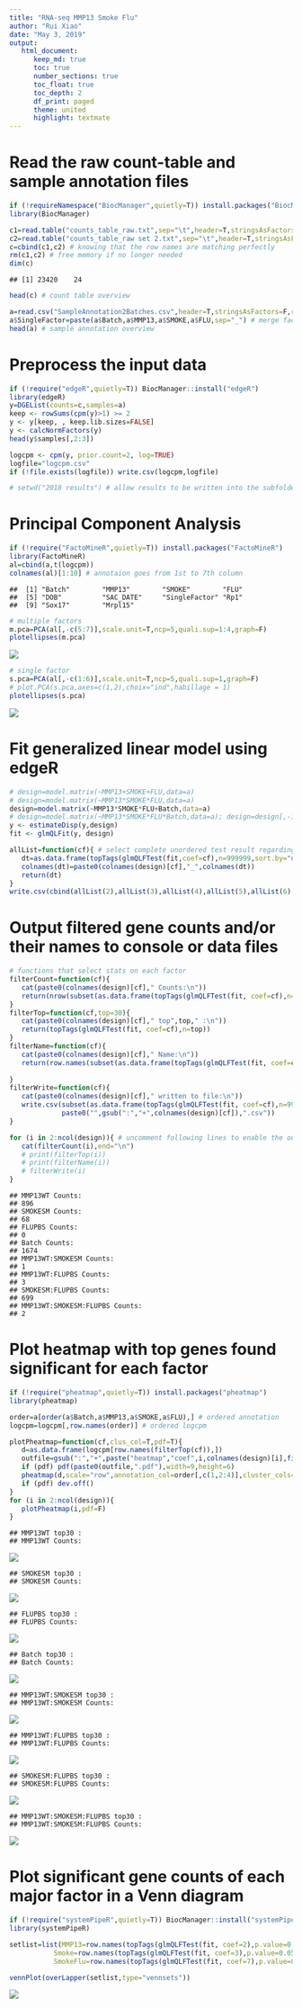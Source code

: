 ```yaml
---
title: "RNA-seq MMP13 Smoke Flu"
author: "Rui Xiao"
date: "May 3, 2019"
output: 
   html_document:
      keep_md: true
      toc: true
      number_sections: true
      toc_float: true
      toc_depth: 2
      df_print: paged
      theme: united
      highlight: textmate
---
```




# Read the raw count-table and sample annotation files

```r
if (!requireNamespace("BiocManager",quietly=T)) install.packages("BiocManager")
library(BiocManager)

c1=read.table("counts_table_raw.txt",sep="\t",header=T,stringsAsFactors=F,row.names=1)
c2=read.table("counts_table_raw set 2.txt",sep="\t",header=T,stringsAsFactors=F,row.names=1)
c=cbind(c1,c2) # knowing that the row names are matching perfectly
rm(c1,c2) # free memory if no longer needed
dim(c)
```

```
## [1] 23420    24
```

```r
head(c) # count table overview
```

<div data-pagedtable="false">
  <script data-pagedtable-source type="application/json">
{"columns":[{"label":[""],"name":["_rn_"],"type":[""],"align":["left"]},{"label":["JK001"],"name":[1],"type":["int"],"align":["right"]},{"label":["JK004"],"name":[2],"type":["int"],"align":["right"]},{"label":["JK005"],"name":[3],"type":["int"],"align":["right"]},{"label":["JK011"],"name":[4],"type":["int"],"align":["right"]},{"label":["JK012"],"name":[5],"type":["int"],"align":["right"]},{"label":["JK014"],"name":[6],"type":["int"],"align":["right"]},{"label":["JK017"],"name":[7],"type":["int"],"align":["right"]},{"label":["JK018"],"name":[8],"type":["int"],"align":["right"]},{"label":["JK021"],"name":[9],"type":["int"],"align":["right"]},{"label":["JK022"],"name":[10],"type":["int"],"align":["right"]},{"label":["JK023"],"name":[11],"type":["int"],"align":["right"]},{"label":["JK028"],"name":[12],"type":["int"],"align":["right"]},{"label":["JK031"],"name":[13],"type":["int"],"align":["right"]},{"label":["JK036"],"name":[14],"type":["int"],"align":["right"]},{"label":["JK039"],"name":[15],"type":["int"],"align":["right"]},{"label":["JK040"],"name":[16],"type":["int"],"align":["right"]},{"label":["JK215"],"name":[17],"type":["int"],"align":["right"]},{"label":["JK217"],"name":[18],"type":["int"],"align":["right"]},{"label":["JK218"],"name":[19],"type":["int"],"align":["right"]},{"label":["JK219"],"name":[20],"type":["int"],"align":["right"]},{"label":["JK228"],"name":[21],"type":["int"],"align":["right"]},{"label":["JK229"],"name":[22],"type":["int"],"align":["right"]},{"label":["JK230"],"name":[23],"type":["int"],"align":["right"]},{"label":["JK231"],"name":[24],"type":["int"],"align":["right"]}],"data":[{"1":"2","2":"0","3":"0","4":"0","5":"5","6":"2","7":"1","8":"1","9":"0","10":"0","11":"0","12":"5","13":"0","14":"0","15":"0","16":"0","17":"15","18":"7","19":"5","20":"10","21":"9","22":"11","23":"5","24":"15","_rn_":"Xkr4"},{"1":"76","2":"5","3":"89","4":"81","5":"34","6":"141","7":"100","8":"43","9":"25","10":"248","11":"173","12":"18","13":"106","14":"131","15":"2","16":"4","17":"154","18":"305","19":"56","20":"122","21":"20","22":"31","23":"162","24":"99","_rn_":"Rp1"},{"1":"1119","2":"912","3":"1169","4":"417","5":"1401","6":"433","7":"554","8":"201","9":"483","10":"355","11":"113","12":"427","13":"440","14":"612","15":"327","16":"616","17":"2046","18":"2288","19":"1202","20":"1614","21":"675","22":"663","23":"1514","24":"982","_rn_":"Sox17"},{"1":"678","2":"539","3":"586","4":"465","5":"765","6":"395","7":"428","8":"783","9":"612","10":"493","11":"515","12":"1110","13":"489","14":"428","15":"1160","16":"998","17":"926","18":"1180","19":"522","20":"943","21":"1101","22":"968","23":"1000","24":"717","_rn_":"Mrpl15"},{"1":"1434","2":"969","3":"1378","4":"963","5":"1746","6":"856","7":"719","8":"1280","9":"1200","10":"1190","11":"1173","12":"1788","13":"1110","14":"931","15":"1270","16":"1145","17":"2791","18":"3623","19":"1494","20":"2783","21":"2574","22":"2407","23":"2974","24":"2216","_rn_":"Lypla1"},{"1":"877","2":"866","3":"785","4":"688","5":"938","6":"593","7":"685","8":"739","9":"692","10":"772","11":"817","12":"1196","13":"813","14":"654","15":"1051","16":"857","17":"1773","18":"2519","19":"1132","20":"1853","21":"1705","22":"1694","23":"1841","24":"1354","_rn_":"Tcea1"}],"options":{"columns":{"min":{},"max":[10]},"rows":{"min":[10],"max":[10]},"pages":{}}}
  </script>
</div>

```r
a=read.csv("SampleAnnotation2Batches.csv",header=T,stringsAsFactors=F,row.names=1)
a$SingleFactor=paste(a$Batch,a$MMP13,a$SMOKE,a$FLU,sep="_") # merge factors into one for some further analysis
head(a) # sample annotation overview
```

<div data-pagedtable="false">
  <script data-pagedtable-source type="application/json">
{"columns":[{"label":[""],"name":["_rn_"],"type":[""],"align":["left"]},{"label":["Batch"],"name":[1],"type":["int"],"align":["right"]},{"label":["MMP13"],"name":[2],"type":["chr"],"align":["left"]},{"label":["SMOKE"],"name":[3],"type":["chr"],"align":["left"]},{"label":["FLU"],"name":[4],"type":["chr"],"align":["left"]},{"label":["DOB"],"name":[5],"type":["chr"],"align":["left"]},{"label":["SAC_DATE"],"name":[6],"type":["chr"],"align":["left"]},{"label":["SingleFactor"],"name":[7],"type":["chr"],"align":["left"]}],"data":[{"1":"1","2":"KO","3":"RA","4":"PBS","5":"2/27/2017","6":"6/26/2017","7":"1_KO_RA_PBS","_rn_":"JK001"},{"1":"1","2":"KO","3":"RA","4":"PBS","5":"2/27/2017","6":"6/26/2017","7":"1_KO_RA_PBS","_rn_":"JK004"},{"1":"1","2":"KO","3":"RA","4":"PBS","5":"2/27/2017","6":"6/26/2017","7":"1_KO_RA_PBS","_rn_":"JK005"},{"1":"1","2":"WT","3":"SM","4":"PBS","5":"2/27/2017","6":"6/29/2017","7":"1_WT_SM_PBS","_rn_":"JK011"},{"1":"1","2":"KO","3":"RA","4":"FLU","5":"2/27/2017","6":"6/30/2017","7":"1_KO_RA_FLU","_rn_":"JK012"},{"1":"1","2":"WT","3":"SM","4":"PBS","5":"2/27/2017","6":"6/29/2017","7":"1_WT_SM_PBS","_rn_":"JK014"}],"options":{"columns":{"min":{},"max":[10]},"rows":{"min":[10],"max":[10]},"pages":{}}}
  </script>
</div>

# Preprocess the input data

```r
if (!require("edgeR",quietly=T)) BiocManager::install("edgeR")
library(edgeR)
y=DGEList(counts=c,samples=a)
keep <- rowSums(cpm(y)>1) >= 2
y <- y[keep, , keep.lib.sizes=FALSE]
y <- calcNormFactors(y)
head(y$samples[,2:3])
```

<div data-pagedtable="false">
  <script data-pagedtable-source type="application/json">
{"columns":[{"label":[""],"name":["_rn_"],"type":[""],"align":["left"]},{"label":["lib.size"],"name":[1],"type":["dbl"],"align":["right"]},{"label":["norm.factors"],"name":[2],"type":["dbl"],"align":["right"]}],"data":[{"1":"20100075","2":"0.9927551","_rn_":"JK001"},{"1":"13444148","2":"0.9744933","_rn_":"JK004"},{"1":"19755033","2":"1.0433833","_rn_":"JK005"},{"1":"17655062","2":"0.9687881","_rn_":"JK011"},{"1":"21767921","2":"1.0802167","_rn_":"JK012"},{"1":"14472144","2":"1.0178222","_rn_":"JK014"}],"options":{"columns":{"min":{},"max":[10]},"rows":{"min":[10],"max":[10]},"pages":{}}}
  </script>
</div>

```r
logcpm <- cpm(y, prior.count=2, log=TRUE)
logfile="logcpm.csv"
if (!file.exists(logfile)) write.csv(logcpm,logfile)

# setwd("2018 results") # allow results to be written into the subfolder
```

# Principal Component Analysis

```r
if (!require("FactoMineR",quietly=T)) install.packages("FactoMineR")
library(FactoMineR)
al=cbind(a,t(logcpm))
colnames(al)[1:10] # annotaion goes from 1st to 7th column
```

```
##  [1] "Batch"        "MMP13"        "SMOKE"        "FLU"         
##  [5] "DOB"          "SAC_DATE"     "SingleFactor" "Rp1"         
##  [9] "Sox17"        "Mrpl15"
```

```r
# multiple factors
m.pca=PCA(al[,-c(5:7)],scale.unit=T,ncp=5,quali.sup=1:4,graph=F)
plotellipses(m.pca)
```

![](README_files/figure-html/pca-1.png)<!-- -->

```r
# single factor
s.pca=PCA(al[,-c(1:6)],scale.unit=T,ncp=5,quali.sup=1,graph=F)
# plot.PCA(s.pca,axes=c(1,2),choix="ind",habillage = 1)
plotellipses(s.pca)
```

![](README_files/figure-html/pca-2.png)<!-- -->

# Fit generalized linear model using edgeR

```r
# design=model.matrix(~MMP13+SMOKE+FLU,data=a)
# design=model.matrix(~MMP13*SMOKE*FLU,data=a)
design=model.matrix(~MMP13*SMOKE*FLU+Batch,data=a)
# design=model.matrix(~MMP13*SMOKE*FLU*Batch,data=a); design=design[,-16]
y <- estimateDisp(y,design)
fit <- glmQLFit(y, design)

allList=function(cf){ # select complete unordered test result regarding each coefficient
   dt=as.data.frame(topTags(glmQLFTest(fit,coef=cf),n=999999,sort.by="none"))
   colnames(dt)=paste0(colnames(design)[cf],"_",colnames(dt))
   return(dt)
}
write.csv(cbind(allList(2),allList(3),allList(4),allList(5),allList(6),allList(7),allList(8)),"GLM_All.csv") # combine and write to csv file
```

# Output filtered gene counts and/or their names to console or data files

```r
# functions that select stats on each factor
filterCount=function(cf){
   cat(paste0(colnames(design)[cf]," Counts:\n"))
   return(nrow(subset(as.data.frame(topTags(glmQLFTest(fit, coef=cf),n=999999)),abs(logFC)>log2(2)&FDR<0.05)))
}
filterTop=function(cf,top=30){
   cat(paste0(colnames(design)[cf]," top",top," :\n"))
   return(topTags(glmQLFTest(fit, coef=cf),n=top))
}
filterName=function(cf){
   cat(paste0(colnames(design)[cf]," Name:\n"))
   return(row.names(subset(as.data.frame(topTags(glmQLFTest(fit, coef=cf),n=999999)),abs(logFC)>log2(2)&FDR<0.05)))
   
}
filterWrite=function(cf){
   cat(paste0(colnames(design)[cf]," written to file:\n"))
   write.csv(subset(as.data.frame(topTags(glmQLFTest(fit, coef=cf),n=999999)),abs(logFC)>log2(2)&FDR<0.05),
             paste0("",gsub(":","+",colnames(design)[cf]),".csv"))
}

for (i in 2:ncol(design)){ # uncomment following lines to enable the outputs
   cat(filterCount(i),end="\n")
   # print(filterTop(i))
   # print(filterName(i))
   # filterWrite(i)
}
```

```
## MMP13WT Counts:
## 896 
## SMOKESM Counts:
## 68 
## FLUPBS Counts:
## 0 
## Batch Counts:
## 1674 
## MMP13WT:SMOKESM Counts:
## 1 
## MMP13WT:FLUPBS Counts:
## 3 
## SMOKESM:FLUPBS Counts:
## 699 
## MMP13WT:SMOKESM:FLUPBS Counts:
## 2
```

# Plot heatmap with top genes found significant for each factor

```r
if (!require("pheatmap",quietly=T)) install.packages("pheatmap")
library(pheatmap)

order=a[order(a$Batch,a$MMP13,a$SMOKE,a$FLU),] # ordered annotation
logcpm=logcpm[,row.names(order)] # ordered logcpm

plotPheatmap=function(cf,clus_col=T,pdf=T){
   d=as.data.frame(logcpm[row.names(filterTop(cf)),])
   outfile=gsub(":","+",paste("heatmap","coef",i,colnames(design)[i],filterCount(cf),sep="_"))
   if (pdf) pdf(paste0(outfile,".pdf"),width=9,height=6)
   pheatmap(d,scale="row",annotation_col=order[,c(1,2:4)],cluster_cols=clus_col,main=outfile)
   if (pdf) dev.off()
}
for (i in 2:ncol(design)){
   plotPheatmap(i,pdf=F)
}
```

```
## MMP13WT top30 :
## MMP13WT Counts:
```

![](README_files/figure-html/heatmap-1.png)<!-- -->

```
## SMOKESM top30 :
## SMOKESM Counts:
```

![](README_files/figure-html/heatmap-2.png)<!-- -->

```
## FLUPBS top30 :
## FLUPBS Counts:
```

![](README_files/figure-html/heatmap-3.png)<!-- -->

```
## Batch top30 :
## Batch Counts:
```

![](README_files/figure-html/heatmap-4.png)<!-- -->

```
## MMP13WT:SMOKESM top30 :
## MMP13WT:SMOKESM Counts:
```

![](README_files/figure-html/heatmap-5.png)<!-- -->

```
## MMP13WT:FLUPBS top30 :
## MMP13WT:FLUPBS Counts:
```

![](README_files/figure-html/heatmap-6.png)<!-- -->

```
## SMOKESM:FLUPBS top30 :
## SMOKESM:FLUPBS Counts:
```

![](README_files/figure-html/heatmap-7.png)<!-- -->

```
## MMP13WT:SMOKESM:FLUPBS top30 :
## MMP13WT:SMOKESM:FLUPBS Counts:
```

![](README_files/figure-html/heatmap-8.png)<!-- -->

# Plot significant gene counts of each major factor in a Venn diagram

```r
if (!require("systemPipeR",quietly=T)) BiocManager::install("systemPipeR")
library(systemPipeR)

setlist=list(MMP13=row.names(topTags(glmQLFTest(fit, coef=2),p.value=0.05,n=999999)),
           Smoke=row.names(topTags(glmQLFTest(fit, coef=3),p.value=0.05,n=999999)),
           SmokeFlu=row.names(topTags(glmQLFTest(fit, coef=7),p.value=0.05,n=999999)))

vennPlot(overLapper(setlist,type="vennsets"))
```

![](README_files/figure-html/venn-1.png)<!-- -->
